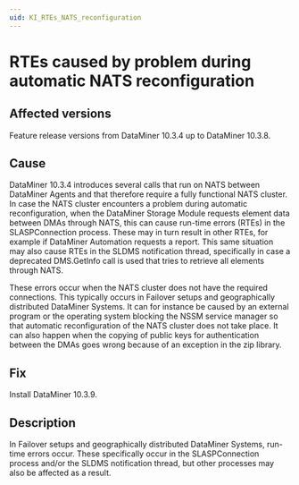 ```yaml
---
uid: KI_RTEs_NATS_reconfiguration
---
```


# RTEs caused by problem during automatic NATS reconfiguration

## Affected versions

Feature release versions from DataMiner 10.3.4 up to DataMiner 10.3.8.

## Cause

DataMiner 10.3.4 introduces several calls that run on NATS between DataMiner Agents and that therefore require a fully functional NATS cluster. In case the NATS cluster encounters a problem during automatic reconfiguration, when the DataMiner Storage Module requests element data between DMAs through NATS, this can cause run-time errors (RTEs) in the SLASPConnection process. These may in turn result in other RTEs, for example if DataMiner Automation requests a report. This same situation may also cause RTEs in the SLDMS notification thread, specifically in case a deprecated DMS.GetInfo call is used that tries to retrieve all elements through NATS.

These errors occur when the NATS cluster does not have the required connections. This typically occurs in Failover setups and geographically distributed DataMiner Systems. It can for instance be caused by an external program or the operating system blocking the NSSM service manager so that automatic reconfiguration of the NATS cluster does not take place. It can also happen when the copying of public keys for authentication between the DMAs goes wrong because of an exception in the zip library.

## Fix

Install DataMiner 10.3.9<!-- RN 35246 -->.

## Description

In Failover setups and geographically distributed DataMiner Systems, run-time errors occur. These specifically occur in the SLASPConnection process and/or the SLDMS notification thread, but other processes may also be affected as a result.
